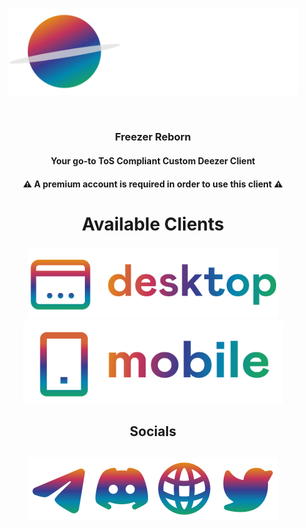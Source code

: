 <html>
<body>
<div align="center">
<p><a href="https://github.com/SaturnMusic/"><img src="https://github.com/SaturnMusic/.github/blob/main/banner.png?raw=true" alt="Logo" width="463" height="139.47"></a></p>
<br>
<h3>Freezer Reborn</h3>
<h4>Your go-to <b>ToS Compliant</b> Custom Deezer Client</h4>
<h4>⚠️ A premium account is required in order to use this client ⚠️</h4>
<h1> Available Clients </h1>
  <p><a href="https://github.com/SaturnMusic/pc"><img src="https://github.com/SaturnMusic/.github/blob/main/desktop.png?raw=true" alt="Logo" width="401" height="115.82"></a><a href="https://github.com/SaturnMusic/mobile"><img src="https://github.com/SaturnMusic/.github/blob/main/mobile.png?raw=true" alt="Logo" width="416" height="132.36"></a></p>
<h2> Socials <h2>
  <p><a href="https://t.me/SaturnReleases"><img src="https://github.com/SaturnMusic/.github/blob/main/telegram.png?raw=true" alt="Logo" width="100" height="100"></a><a href="https://saturnclient.dev/discord"><img src="https://github.com/SaturnMusic/.github/blob/main/discord.png?raw=true" alt="Logo" width="100" height="100"></a><a href="https://saturnclient.dev/"><img src="https://github.com/SaturnMusic/.github/blob/main/web.png?raw=true" alt="Logo" width="100" height="100"></a><a href="https://x.com/saturn2k22"><img src="https://github.com/SaturnMusic/.github/blob/main/twitter.png?raw=true" alt="Logo" width="100" height="100"></a></p>
</div>
</body>
</html>
